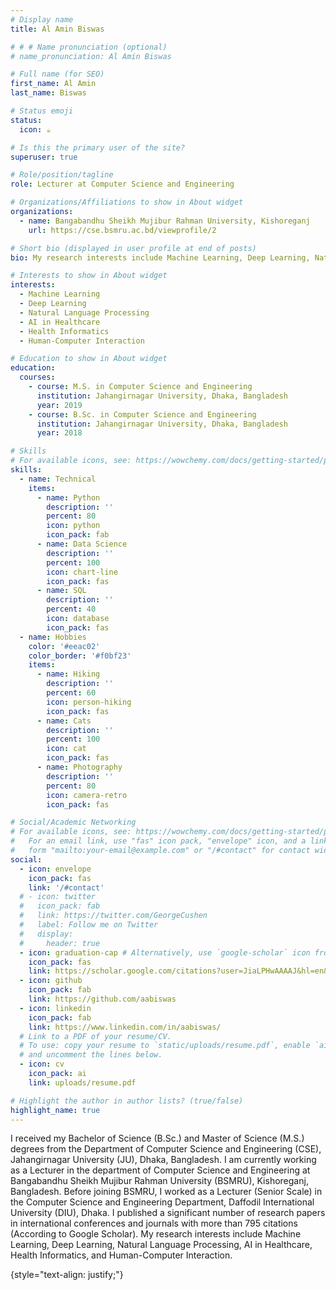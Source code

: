 ```yaml
---
# Display name
title: Al Amin Biswas

# # # Name pronunciation (optional)
# name_pronunciation: Al Amin Biswas

# Full name (for SEO)
first_name: Al Amin
last_name: Biswas

# Status emoji
status:
  icon: ☕️

# Is this the primary user of the site?
superuser: true

# Role/position/tagline
role: Lecturer at Computer Science and Engineering

# Organizations/Affiliations to show in About widget
organizations:
  - name: Bangabandhu Sheikh Mujibur Rahman University, Kishoreganj 
    url: https://cse.bsmru.ac.bd/viewprofile/2

# Short bio (displayed in user profile at end of posts)
bio: My research interests include Machine Learning, Deep Learning, Natural Language Processing, AI in Healthcare, Health Informatics, and Human-Computer Interaction.

# Interests to show in About widget
interests:
  - Machine Learning
  - Deep Learning
  - Natural Language Processing
  - AI in Healthcare
  - Health Informatics
  - Human-Computer Interaction

# Education to show in About widget
education:
  courses:
    - course: M.S. in Computer Science and Engineering
      institution: Jahangirnagar University, Dhaka, Bangladesh
      year: 2019
    - course: B.Sc. in Computer Science and Engineering
      institution: Jahangirnagar University, Dhaka, Bangladesh
      year: 2018

# Skills
# For available icons, see: https://wowchemy.com/docs/getting-started/page-builder/#icons
skills:
  - name: Technical
    items:
      - name: Python
        description: ''
        percent: 80
        icon: python
        icon_pack: fab
      - name: Data Science
        description: ''
        percent: 100
        icon: chart-line
        icon_pack: fas
      - name: SQL
        description: ''
        percent: 40
        icon: database
        icon_pack: fas
  - name: Hobbies
    color: '#eeac02'
    color_border: '#f0bf23'
    items:
      - name: Hiking
        description: ''
        percent: 60
        icon: person-hiking
        icon_pack: fas
      - name: Cats
        description: ''
        percent: 100
        icon: cat
        icon_pack: fas
      - name: Photography
        description: ''
        percent: 80
        icon: camera-retro
        icon_pack: fas

# Social/Academic Networking
# For available icons, see: https://wowchemy.com/docs/getting-started/page-builder/#icons
#   For an email link, use "fas" icon pack, "envelope" icon, and a link in the
#   form "mailto:your-email@example.com" or "/#contact" for contact widget.
social:
  - icon: envelope
    icon_pack: fas
    link: '/#contact'
  # - icon: twitter
  #   icon_pack: fab
  #   link: https://twitter.com/GeorgeCushen
  #   label: Follow me on Twitter
  #   display:
  #     header: true
  - icon: graduation-cap # Alternatively, use `google-scholar` icon from `ai` icon pack
    icon_pack: fas
    link: https://scholar.google.com/citations?user=JiaLPHwAAAAJ&hl=en&oi=ao
  - icon: github
    icon_pack: fab
    link: https://github.com/aabiswas
  - icon: linkedin
    icon_pack: fab
    link: https://www.linkedin.com/in/aabiswas/
  # Link to a PDF of your resume/CV.
  # To use: copy your resume to `static/uploads/resume.pdf`, enable `ai` icons in `params.yaml`,
  # and uncomment the lines below.
  - icon: cv
    icon_pack: ai
    link: uploads/resume.pdf

# Highlight the author in author lists? (true/false)
highlight_name: true
---
```


I received my Bachelor of Science (B.Sc.) and Master of Science (M.S.) degrees from the Department of Computer Science and Engineering (CSE), Jahangirnagar University (JU), Dhaka, Bangladesh. I am currently working as a Lecturer in the department of Computer Science and Engineering at Bangabandhu Sheikh Mujibur Rahman University (BSMRU), Kishoreganj, Bangladesh. Before joining BSMRU, I worked as a Lecturer (Senior Scale) in the Computer Science and Engineering Department, Daffodil International University (DIU), Dhaka. I published a significant number of research papers in international conferences and journals with more than 795 citations (According to Google Scholar). My research interests include Machine Learning, Deep Learning, Natural Language Processing, AI in Healthcare, Health Informatics, and Human-Computer Interaction.

{style="text-align: justify;"}
